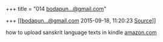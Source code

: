 +++
title = "014 bodapun...@gmail.com"

+++
[[bodapun...@gmail.com	2015-09-18, 11:20:23 [Source](https://groups.google.com/g/samskrita/c/zX0JxgJrIkI)]]



  
how to upload sanskrit language texts in kindle [amazon.com](http://amazon.com)

